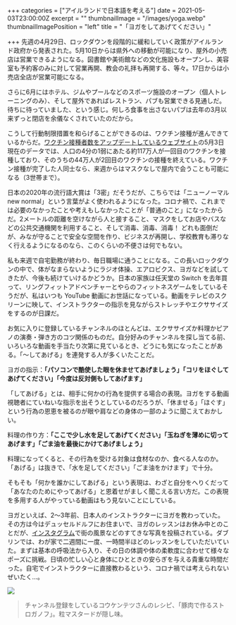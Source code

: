 +++
categories = ["アイルランドで日本語を考える"]
date = 2021-05-03T23:00:00Z
excerpt = ""
thumbnailImage = "/images/yoga.webp"
thumbnailImagePosition = "left"
title = "「ヨガをしてあげてください」"

+++
先週の4月29日、ロックダウンを段階的に緩和していく政策がアイルランド政府から発表された。5月10日からは県外への移動が可能になり、屋外の小売店は営業できるようになる。図書館や美術館などの文化施設もオープンし、美容室も予約客のみに対して営業再開、教会の礼拝も再開する、等々。17日からは小売店全店が営業可能になる。

<!--more-->

さらに6月にはホテル、ジムやプールなどのスポーツ施設のオープン（個人トレーニングのみ）、そして屋外であればレストラン、パブも営業できる見通しだ。待ちに待っていました、という感じ。何しろ食事を出さないパブは去年の3月以来ずっと閉店を余儀なくされていたのだから。

こうして行動制限措置を和らげることができるのは、ワクチン接種が進んできているからだ。[ワクチン接種者数をアップデートしているウェブサイト](https://covid-19.geohive.ie/pages/vaccinations)の5月3日現在のデータでは、人口の4分の1弱にあたる約117万人が一回目のワクチンを接種しており、そのうちの44万人が2回目のワクチンの接種を終えている。ワクチン接種が完了した人同士なら、来週からはマスクなしで屋内で会うことも可能になる（3世帯まで）。

日本の2020年の流行語大賞は「3密」だそうだが、こちらでは「ニューノーマル new normal」という言葉がよく使われるようになった。コロナ禍で、これまでは必要のなかったことや考えもしなかったことが「普通のこと」になったからだ。2メートルの距離を空けながら人と接すること、マスクをしてお店やバスなどの公共交通機関を利用すること、そして消毒、消毒、消毒！ どれも面倒だが、みなが守ることで安全な空間を作り、ビジネスが再開し、学校教育も滞りなく行えるようになるのなら、このくらいの不便さは何でもない。

私も来週で自宅勤務が終わり、毎日職場に通うことになる。この長いロックダウンの中で、体がなまらないようにラジオ体操、エアロビクス、ヨガなどを試してきたが、今後も続けていけるかどうか。日本の家族は任天堂の Switch を去年買って、リングフィットアドベンチャーとやらのフィットネスゲームをしているそうだが、私はいつも YouTube 動画にお世話になっている。動画をテレビのスクリーンに映して、インストラクターの指示を見ながらストレッチやエクササイズをするのが日課だ。

お気に入りに登録しているチャンネルのほとんどは、エクササイズか料理かピアノの演奏・弾き方のコツ関係のものだ。自分好みのチャンネルを探し当てる前、いろいろな動画を手当たり次第に見ているとき、どうにも気になったことがある。「～してあげる」を連発する人が多くいたことだ。

ヨガの指示：**「パソコンで酷使した眼を休ませてあげましょう」「コリをほぐしてあげてください」「今度は反対側もしてあげます」**

「してあげる」とは、相手に何かの行為を提供する場合の表現。ヨガをする動画視聴者にていねいな指示を出そうとしているのだろうが、「休ませる」「ほぐす」という行為の恩恵を被るのが眼や肩などの身体の一部のように聞こえておかしい。

料理の作り方：**「ここで少し水を足してあげてください」「玉ねぎを薄めに切ってあげます」「ごま油を最後にかけてあげましょう」**

料理になってくると、その行為を受ける対象は食材なのか、食べる人なのか。「あげる」は抜きで、「水を足してください」「ごま油をかけます」で十分。

そもそも「何かを誰かにしてあげる」という表現は、わざと自分をへりくだって「あなたのためにやってあげる」と恩着せがましく聞こえる言い方だ。この表現を多用する人がやっている動画はもう見ないことにしている。

ヨガといえば、2～3年前、日本人のインストラクターにヨガを教わっていた。その方は今はデュッセルドルフにお住まいで、ヨガのレッスンはお休み中とのことだが、[インスタグラム](https://www.instagram.com/sao_kcnsc/)で街の風景などのすてきな写真を投稿されている。ダブリンでは、わが家で二週間に一度、一時間半ほどのレッスンをしていただいていた。まずは基本の呼吸法から入り、その日の体調や体の柔軟度に合わせて様々なポーズに挑戦。日頃の忙しい心と身体にひとときの安らぎを与える貴重な時間だった。自宅でインストラクターに直接教わるという、コロナ禍では考えられないぜいたく…。

![](/images/pork-stroganoff.webp)

> チャンネル登録をしているコウケンテツさんのレシピ、「豚肉で作るストロガノフ」。粒マスタードが隠し味。